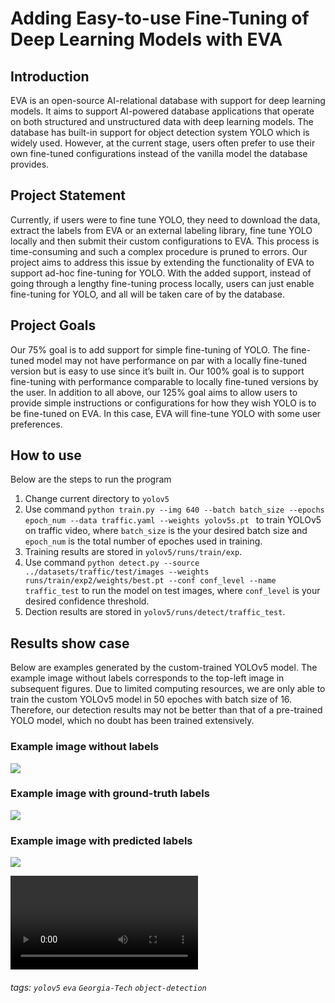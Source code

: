 Adding Easy-to-use Fine-Tuning of Deep Learning Models with EVA
===

## Introduction
EVA is an open-source AI-relational database with support for deep learning models. It aims to support AI-powered database applications that operate on both structured and unstructured data with deep learning models. The database has built-in support for object detection system YOLO which is widely used. However, at the current stage, users often prefer to use their own fine-tuned configurations instead of the vanilla model the database provides.

## Project Statement
Currently, if users were to fine tune YOLO, they need to download the data, extract the labels from EVA or an external labeling library, fine tune YOLO locally and then submit their custom configurations to EVA. This process is time-consuming and such a complex procedure is pruned to errors. Our project aims to address this issue by extending the functionality of EVA to support ad-hoc fine-tuning for YOLO. With the added support, instead of going through a lengthy fine-tuning process locally, users can just enable fine-tuning for YOLO, and all will be taken care of by the database.

## Project Goals
Our 75\% goal is to add support for simple fine-tuning of YOLO. The fine-tuned model may not have performance on par with a locally fine-tuned version but is easy to use since it’s built in. Our 100\% goal is to support fine-tuning with performance comparable to locally fine-tuned versions by the user. In addition to all above, our 125\% goal aims to allow users to provide simple instructions or configurations for how they wish YOLO is to be fine-tuned on EVA. In this case, EVA will fine-tune YOLO with some user preferences. 

## How to use

Below are the steps to run the program

1. Change current directory to ```yolov5```
2. Use command ```python train.py --img 640 --batch batch_size --epochs epoch_num --data traffic.yaml --weights yolov5s.pt ``` to train YOLOv5 on traffic video, where ```batch_size``` is the your desired batch size and ```epoch_num``` is the total number of epoches used in training.
3. Training results are stored in ```yolov5/runs/train/exp```.
4. Use command ```python detect.py --source ../datasets/traffic/test/images --weights runs/train/exp2/weights/best.pt --conf conf_level --name traffic_test``` to run the model on test images, where ```conf_level``` is your desired confidence threshold.
5. Dection results are stored in ```yolov5/runs/detect/traffic_test```.

Results show case
---
Below are examples generated by the custom-trained YOLOv5 model. The example image without labels corresponds to the top-left image in subsequent figures. Due to limited computing resources, we are only able to train the custom YOLOv5 model in 50 epoches with batch size of 16. Therefore, our detection results may not be better than that of a pre-trained YOLO model, which no doubt has been trained extensively.
### Example image without labels
![](https://i.imgur.com/UddTYEH.jpg)


### Example image with ground-truth labels
![](https://i.imgur.com/FZe1sEf.jpg)


### Example image with predicted labels
![](https://i.imgur.com/Rs8tpBa.jpg)

![Imgur](https://i.imgur.com/KuxGe6G.mp4)

###### tags: `yolov5` `eva` `Georgia-Tech` `object-detection`

